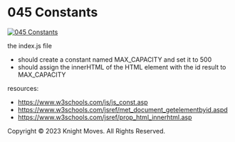 # 045 Constants

[![045 Constants](https://img.youtube.com/vi/Wn101fJV2EE/0.jpg)](https://www.youtube.com/watch?v=Wn101fJV2EE)

the index.js file
- should create a constant named MAX_CAPACITY and set it to 500
- should assign the innerHTML of the HTML element with the id result to MAX_CAPACITY

resources:
- https://www.w3schools.com/js/js_const.asp
- https://www.w3schools.com/jsref/met_document_getelementbyid.aspd
- https://www.w3schools.com/jsref/prop_html_innerhtml.asp

Copyright &copy; 2023 Knight Moves. All Rights Reserved.
